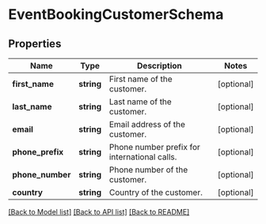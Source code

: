 # EventBookingCustomerSchema

## Properties
Name | Type | Description | Notes
------------ | ------------- | ------------- | -------------
**first_name** | **string** | First name of the customer. | [optional] 
**last_name** | **string** | Last name of the customer. | [optional] 
**email** | **string** | Email address of the customer. | [optional] 
**phone_prefix** | **string** | Phone number prefix for international calls. | [optional] 
**phone_number** | **string** | Phone number of the customer. | [optional] 
**country** | **string** | Country of the customer. | [optional] 

[[Back to Model list]](../../README.md#documentation-for-models) [[Back to API list]](../../README.md#documentation-for-api-endpoints) [[Back to README]](../../README.md)


